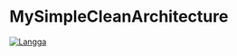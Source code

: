 # MySimpleCleanArchitecture
[![Langga](https://circleci.com/gh/langga799/MySimpleCleanArchitecture.svg?style=svg)](https://circleci.com/gh/langga799/MySimpleCleanArchitecture)
